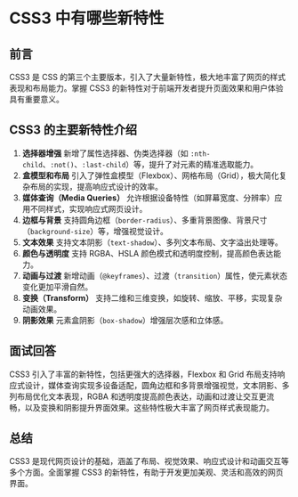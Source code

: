 # **CSS3 中有哪些新特性**

## 前言

CSS3 是 CSS 的第三个主要版本，引入了大量新特性，极大地丰富了网页的样式表现和布局能力。掌握 CSS3 的新特性对于前端开发者提升页面效果和用户体验具有重要意义。

## CSS3 的主要新特性介绍

1. **选择器增强**
   新增了属性选择器、伪类选择器（如 `:nth-child`、`:not()`、`:last-child`）等，提升了对元素的精准选取能力。
2. **盒模型和布局**
   引入了弹性盒模型（Flexbox）、网格布局（Grid），极大简化复杂布局的实现，提高响应式设计的效率。
3. **媒体查询（Media Queries）**
   允许根据设备特性（如屏幕宽度、分辨率）应用不同样式，实现响应式网页设计。
4. **边框与背景**
   支持圆角边框（`border-radius`）、多重背景图像、背景尺寸（`background-size`）等，增强视觉设计。
5. **文本效果**
   支持文本阴影（`text-shadow`）、多列文本布局、文字溢出处理等。
6. **颜色与透明度**
   支持 RGBA、HSLA 颜色模式和透明度控制，提高颜色表达能力。
7. **动画与过渡**
   新增动画（`@keyframes`）、过渡（`transition`）属性，使元素状态变化更加平滑自然。
8. **变换（Transform）**
   支持二维和三维变换，如旋转、缩放、平移，实现复杂动画效果。
9. **阴影效果**
   元素盒阴影（`box-shadow`）增强层次感和立体感。

## 面试回答

CSS3 引入了丰富的新特性，包括更强大的选择器，Flexbox 和 Grid 布局支持响应式设计，媒体查询实现多设备适配，圆角边框和多背景增强视觉，文本阴影、多列布局优化文本表现，RGBA 和透明度提高颜色表达，动画和过渡让交互更流畅，以及变换和阴影提升界面效果。这些特性极大丰富了网页样式表现能力。

## 总结

CSS3 是现代网页设计的基础，涵盖了布局、视觉效果、响应式设计和动画交互等多个方面。全面掌握 CSS3 的新特性，有助于开发更加美观、灵活和高效的网页界面。